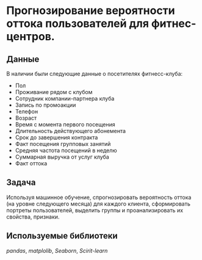 # Прогнозирование вероятности оттока пользователей для фитнес-центров.

 
## Данные

В наличии были следующие данные о посетителях фитнесс-клуба:
- Пол
- Проживание рядом с клубом
- Сотрудник компании-партнера клуба
- Запись по промоакции
- Телефон
- Возраст
- Время с момента первого посещения
- Длительность действующего абонемента
- Срок до завершения контракта
- Факт посещения групповых занятий
- Средняя частота посещений в неделю
- Суммарная выручка от услуг клуба
- Факт оттока

## Задача

Используя машинное обучение, спрогнозировать вероятность оттока (на уровне следующего месяца) для каждого клиента, сформировать портреты пользователей, выделить группы и проанализировать их свойства, признаки.

## Используемые библиотеки
*pandas*, *matplolib*, *Seaborn*, *Scirit-learn*
